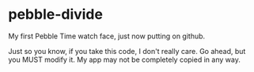 # pebble-divide
My first Pebble Time watch face, just now putting on github.

Just so you know, if you take this code, I don't really care. Go ahead, but you MUST modify it. My app may not be completely copied in any way.